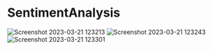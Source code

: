# SentimentAnalysis
![Screenshot 2023-03-21 123213](https://github.com/theeksha101/NLP-Dashboard/assets/59678885/0309f9ba-3a58-46e5-ae98-8890373c4f76)
![Screenshot 2023-03-21 123243](https://github.com/theeksha101/NLP-Dashboard/assets/59678885/0c41d0ee-a61c-4c08-b0fd-5a64554a6f2f)
![Screenshot 2023-03-21 123301](https://github.com/theeksha101/NLP-Dashboard/assets/59678885/77682938-7f5b-4eab-b7ec-68e742269395)
